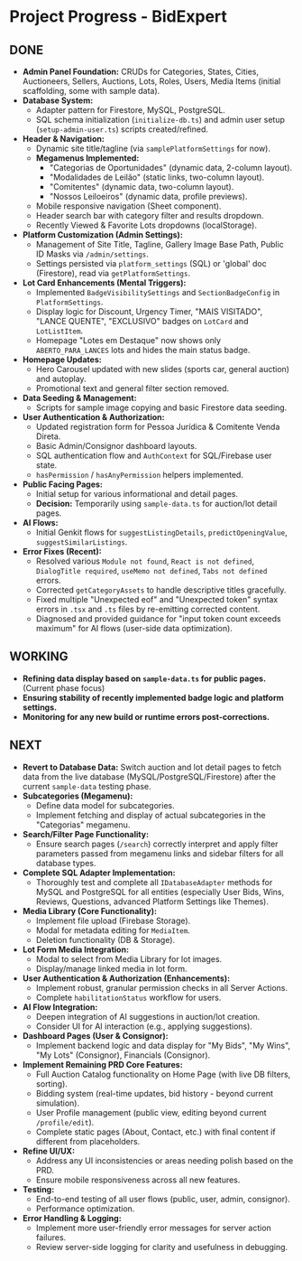 
# Project Progress - BidExpert

## DONE
- **Admin Panel Foundation:** CRUDs for Categories, States, Cities, Auctioneers, Sellers, Auctions, Lots, Roles, Users, Media Items (initial scaffolding, some with sample data).
- **Database System:**
    - Adapter pattern for Firestore, MySQL, PostgreSQL.
    - SQL schema initialization (`initialize-db.ts`) and admin user setup (`setup-admin-user.ts`) scripts created/refined.
- **Header & Navigation:**
    - Dynamic site title/tagline (via `samplePlatformSettings` for now).
    - **Megamenus Implemented:**
        - "Categorias de Oportunidades" (dynamic data, 2-column layout).
        - "Modalidades de Leilão" (static links, two-column layout).
        - "Comitentes" (dynamic data, two-column layout).
        - "Nossos Leiloeiros" (dynamic data, profile previews).
    - Mobile responsive navigation (Sheet component).
    - Header search bar with category filter and results dropdown.
    - Recently Viewed & Favorite Lots dropdowns (localStorage).
- **Platform Customization (Admin Settings):**
    - Management of Site Title, Tagline, Gallery Image Base Path, Public ID Masks via `/admin/settings`.
    - Settings persisted via `platform_settings` (SQL) or 'global' doc (Firestore), read via `getPlatformSettings`.
- **Lot Card Enhancements (Mental Triggers):**
    - Implemented `BadgeVisibilitySettings` and `SectionBadgeConfig` in `PlatformSettings`.
    - Display logic for Discount, Urgency Timer, "MAIS VISITADO", "LANCE QUENTE", "EXCLUSIVO" badges on `LotCard` and `LotListItem`.
    - Homepage "Lotes em Destaque" now shows only `ABERTO_PARA_LANCES` lots and hides the main status badge.
- **Homepage Updates:**
    - Hero Carousel updated with new slides (sports car, general auction) and autoplay.
    - Promotional text and general filter section removed.
- **Data Seeding & Management:**
    - Scripts for sample image copying and basic Firestore data seeding.
- **User Authentication & Authorization:**
    - Updated registration form for Pessoa Jurídica & Comitente Venda Direta.
    - Basic Admin/Consignor dashboard layouts.
    *   SQL authentication flow and `AuthContext` for SQL/Firebase user state.
    *   `hasPermission` / `hasAnyPermission` helpers implemented.
- **Public Facing Pages:**
    *   Initial setup for various informational and detail pages.
    *   **Decision:** Temporarily using `sample-data.ts` for auction/lot detail pages.
- **AI Flows:**
    *   Initial Genkit flows for `suggestListingDetails`, `predictOpeningValue`, `suggestSimilarListings`.
- **Error Fixes (Recent):**
    *   Resolved various `Module not found`, `React is not defined`, `DialogTitle required`, `useMemo not defined`, `Tabs not defined` errors.
    *   Corrected `getCategoryAssets` to handle descriptive titles gracefully.
    *   Fixed multiple "Unexpected eof" and "Unexpected token" syntax errors in `.tsx` and `.ts` files by re-emitting corrected content.
    *   Diagnosed and provided guidance for "input token count exceeds maximum" for AI flows (user-side data optimization).

## WORKING
- **Refining data display based on `sample-data.ts` for public pages.** (Current phase focus)
- **Ensuring stability of recently implemented badge logic and platform settings.**
- **Monitoring for any new build or runtime errors post-corrections.**

## NEXT
- **Revert to Database Data:** Switch auction and lot detail pages to fetch data from the live database (MySQL/PostgreSQL/Firestore) after the current `sample-data` testing phase.
- **Subcategories (Megamenu):**
    - Define data model for subcategories.
    - Implement fetching and display of actual subcategories in the "Categorias" megamenu.
- **Search/Filter Page Functionality:**
    - Ensure search pages (`/search`) correctly interpret and apply filter parameters passed from megamenu links and sidebar filters for all database types.
- **Complete SQL Adapter Implementation:**
    - Thoroughly test and complete all `IDatabaseAdapter` methods for MySQL and PostgreSQL for all entities (especially User Bids, Wins, Reviews, Questions, advanced Platform Settings like Themes).
- **Media Library (Core Functionality):**
    *   Implement file upload (Firebase Storage).
    *   Modal for metadata editing for `MediaItem`.
    *   Deletion functionality (DB & Storage).
- **Lot Form Media Integration:**
    *   Modal to select from Media Library for lot images.
    *   Display/manage linked media in lot form.
- **User Authentication & Authorization (Enhancements):**
    *   Implement robust, granular permission checks in all Server Actions.
    *   Complete `habilitationStatus` workflow for users.
- **AI Flow Integration:**
    *   Deepen integration of AI suggestions in auction/lot creation.
    *   Consider UI for AI interaction (e.g., applying suggestions).
- **Dashboard Pages (User & Consignor):**
    *   Implement backend logic and data display for "My Bids", "My Wins", "My Lots" (Consignor), Financials (Consignor).
- **Implement Remaining PRD Core Features:**
    *   Full Auction Catalog functionality on Home Page (with live DB filters, sorting).
    *   Bidding system (real-time updates, bid history - beyond current simulation).
    *   User Profile management (public view, editing beyond current `/profile/edit`).
    *   Complete static pages (About, Contact, etc.) with final content if different from placeholders.
- **Refine UI/UX:**
    *   Address any UI inconsistencies or areas needing polish based on the PRD.
    *   Ensure mobile responsiveness across all new features.
- **Testing:**
    *   End-to-end testing of all user flows (public, user, admin, consignor).
    *   Performance optimization.
- **Error Handling & Logging:**
    *   Implement more user-friendly error messages for server action failures.
    *   Review server-side logging for clarity and usefulness in debugging.

  